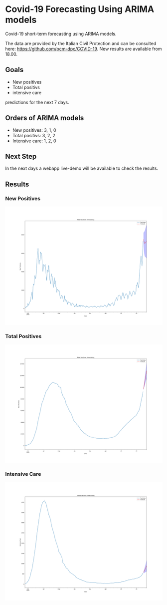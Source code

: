 # Covid-19 Forecasting Using ARIMA models
Covid-19 short-term forecasting using ARIMA models.

The data are provided by the Italian Civil Protection and can be consulted here: https://github.com/pcm-dpc/COVID-19.
New results are available from 18.00.

## Goals
- New positives
- Total positivs
- intensive care

predictions for the next 7 days.

## Orders of ARIMA models
- New positives: 3, 1, 0
- Total positivs: 3, 2, 2
- Intensive care: 1, 2, 0

## Next Step
In the next days a webapp live-demo will be available to check the results.

## Results
### New Positives
![New Positives](https://github.com/AlessandroMinervini/Covid-19-Forecasting-Using-ARIMA-models/blob/main/plots/New%20Positives.png)
### Total Positives
![Total Positives](https://github.com/AlessandroMinervini/Covid-19-Forecasting-Using-ARIMA-models/blob/main/plots/Total%20Positives.png)
### Intensive Care
![Intensive Care](https://github.com/AlessandroMinervini/Covid-19-Forecasting-Using-ARIMA-models/blob/main/plots/Intensive%20Care.png)
